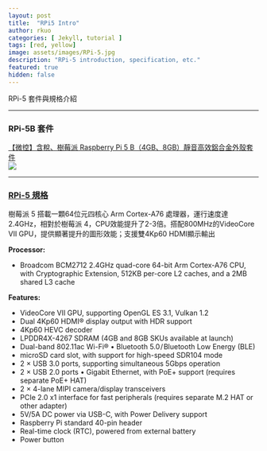 ```yaml
---
layout: post
title:  "RPi5 Intro"
author: rkuo
categories: [ Jekyll, tutorial ]
tags: [red, yellow]
image: assets/images/RPi-5.jpg
description: "RPi-5 introduction, specification, etc."
featured: true
hidden: false
---
```


RPi-5 套件與規格介紹

---
### RPi-5B 套件
[【微控】含稅、樹莓派 Raspberry Pi 5 B（4GB、8GB）靜音高效鋁合金外殼套件](https://www.ruten.com.tw/item/show?21407267192911)<br>
![](https://gcs.rimg.com.tw/g1/5/48/db/21407287949531_158.jpg)

---
### [RPi-5 規格](chrome-extension://efaidnbmnnnibpcajpcglclefindmkaj/https://datasheets.raspberrypi.com/rpi5/raspberry-pi-5-product-brief.pdf)
樹莓派 5 搭載一顆64位元四核心 Arm Cortex-A76 處理器，運行速度達2.4GHz，相對於樹莓派 4，CPU效能提升了2-3倍。搭配800MHz的VideoCore VII GPU，提供顯著提升的圖形效能；支援雙4Kp60 HDMI顯示輸出<br>

**Processor:** <br>
* Broadcom BCM2712 2.4GHz quad-core 64-bit Arm Cortex-A76 CPU, with Cryptographic Extension, 512KB per-core L2 caches, and a 2MB shared L3 cache<br>
    
**Features:**<br>
* VideoCore VII GPU, supporting OpenGL ES 3.1, Vulkan 1.2
* Dual 4Kp60 HDMI® display output with HDR support
* 4Kp60 HEVC decoder
* LPDDR4X-4267 SDRAM (4GB and 8GB SKUs available at launch)
* Dual-band 802.11ac Wi-Fi® • Bluetooth 5.0 / Bluetooth Low Energy (BLE) 
* microSD card slot, with support for high-speed SDR104 mode
* 2 × USB 3.0 ports, supporting simultaneous 5Gbps operation
* 2 × USB 2.0 ports •  Gigabit Ethernet, with PoE+ support (requires separate PoE+ HAT)
* 2 × 4-lane MIPI camera/display transceivers 
* PCIe 2.0 x1 interface for fast peripherals (requires separate M.2 HAT or other adapter) 
* 5V/5A DC power via USB-C, with Power Delivery support
* Raspberry Pi standard 40-pin header
* Real-time clock (RTC), powered from external battery 
* Power button

